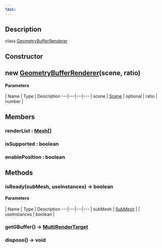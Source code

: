 ```yaml
---
TAGS:
---
```

## Description

class [GeometryBufferRenderer](/classes/3.1/GeometryBufferRenderer)



## Constructor

## new [GeometryBufferRenderer](/classes/3.1/GeometryBufferRenderer)(scene, ratio)



#### Parameters
 | Name | Type | Description
---|---|---|---
 | scene | [Scene](/classes/3.1/Scene) | 
optional | ratio | number | 
## Members

### renderList : [Mesh](/classes/3.1/Mesh)[]



### isSupported : boolean



### enablePosition : boolean



## Methods

### isReady(subMesh, useInstances) &rarr; boolean



#### Parameters
 | Name | Type | Description
---|---|---|---
 | subMesh | [SubMesh](/classes/3.1/SubMesh) | 
 | useInstances | boolean | 
### getGBuffer() &rarr; [MultiRenderTarget](/classes/3.1/MultiRenderTarget)


### dispose() &rarr; void


